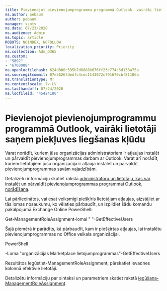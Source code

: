 ```yaml
---
title: Pievienojot pievienojumprogrammu programmā Outlook, vairāki lietotāji saņem piekļuves liegšanas kļūdu
ms.author: pebaum
author: pebaum
manager: scotv
ms.date: 07/23/2020
ms.audience: Admin
ms.topic: article
ROBOTS: NOINDEX, NOFOLLOW
localization_priority: Priority
ms.collection: Adm_O365
ms.custom:
- "5892"
- "6700008"
ms.openlocfilehash: 624d880c535b7d8888b676ff23c774c6d138a75a
ms.sourcegitcommit: 07e56267dedfc4cec1143072c791670cbf81186b
ms.translationtype: MT
ms.contentlocale: lv-LV
ms.lasthandoff: 07/24/2020
ms.locfileid: "45424180"
---
```

# <a name="multiple-users-get-access-denied-error-while-adding-add-ins-in-outlook"></a>Pievienojot pievienojumprogrammu programmā Outlook, vairāki lietotāji saņem piekļuves liegšanas kļūdu

Varat norādīt, kuriem jūsu organizācijas administratoriem ir atļaujas instalēt un pārvaldīt pievienojumprogrammas darbam ar Outlook. Varat arī norādīt, kuriem lietotājiem jūsu organizācijā ir atļauja instalēt un pārvaldīt pievienojumprogrammas savām vajadzībām.

Detalizētu informāciju skatiet rakstā [administratoru un lietotāju, kas var instalēt un pārvaldīt pievienojumprogrammas programmai Outlook, norādīšana](https://docs.microsoft.com/exchange/clients-and-mobile-in-exchange-online/add-ins-for-outlook/specify-who-can-install-and-manage-add-ins).

Lai pārliecinātos, vai esat veiksmīgi piešķīris lietotājam atļaujas, aizstājiet <Role Name> ar tās lomas nosaukumu, ko vēlaties pārbaudīt, un izpildiet šādu komandu pakalpojumā Exchange Online PowerShell:

Get-ManagementRoleAssignment-lomai " <Role Name> "-GetEffectiveUsers

Šajā piemērā ir parādīts, kā pārbaudīt, kam ir piešķirtas atļaujas, lai instalētu pievienojumprogrammas no Office veikala organizācijai.

PowerShell

-Loma "organizācijas Marketplace lietojumprogrammas"-GetEffectiveUsers

Rezultātos Iegūstiet-ManagementRoleAssignment, pārskatiet ievadnes kolonnā efektīvie lietotāji.

Detalizētu informāciju par sintaksi un parametriem skatiet rakstā [iegūšana-ManagementRoleAssignment](https://docs.microsoft.com/powershell/module/exchange/get-managementroleassignment).
 